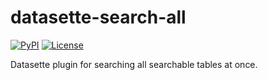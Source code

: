# datasette-search-all

[![PyPI](https://img.shields.io/pypi/v/datasette-search-all.svg)](https://pypi.org/project/datasette-search-all/)
[![License](https://img.shields.io/badge/license-Apache%202.0-blue.svg)](https://github.com/simonw/datasette-search-all/blob/master/LICENSE)

Datasette plugin for searching all searchable tables at once.
